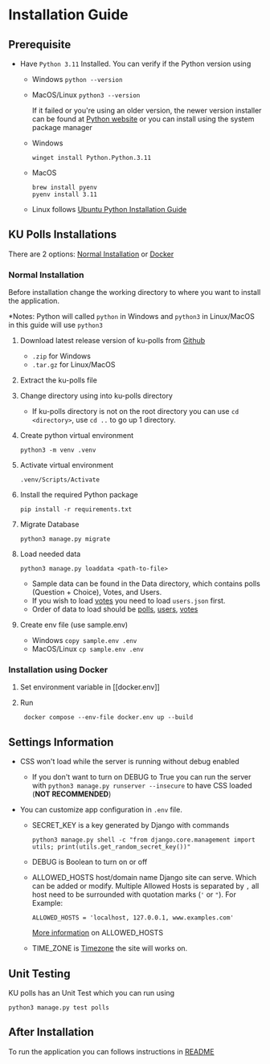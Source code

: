 # Installation Guide

## Prerequisite

- Have `Python 3.11` Installed. You can verify if the Python version using

  - Windows `python --version`
  - MacOS/Linux `python3 --version`

    If it failed or you're using an older version, the newer version installer can be found at [Python website](https://www.python.org/downloads/) or you can install using the system package manager

  - Windows

    ```shell
    winget install Python.Python.3.11
    ```

  - MacOS

    ```shell
    brew install pyenv
    pyenv install 3.11
    ```

  - Linux follows [Ubuntu Python Installation Guide](https://www.geeksforgeeks.org/how-to-install-python-in-ubuntu/)

## KU Polls Installations

There are 2 options: [Normal Installation](installation.md/#normal-installation) or [Docker](installation.md/#installation-using-docker)

### Normal Installation

Before installation change the working directory to where you want to install the application.

*Notes: Python will called `python` in Windows and `python3` in Linux/MacOS in this guide will use `python3`

1. Download latest release version of ku-polls from [Github](https://github.com/OmegaOoh/ku-polls/releases)
   - `.zip` for Windows
   - `.tar.gz` for Linux/MacOS
2. Extract the ku-polls file
3. Change directory using into ku-polls directory
   - If ku-polls directory is not on the root directory you can use
    `cd <directory>`, use `cd ..` to go up 1 directory.
4. Create python virtual environment

   ```shell
   python3 -m venv .venv
   ```

5. Activate virtual environment

   ```shell
   .venv/Scripts/Activate
   ```

6. Install the required Python package

    ```shell
    pip install -r requirements.txt
    ```

7. Migrate Database

   ```shell
   python3 manage.py migrate
   ```

8. Load needed data

   ```shell
   python3 manage.py loaddata <path-to-file>
   ```

    - Sample data can be found in the Data directory, which contains polls (Question + Choice), Votes, and Users.
    - If you wish to load [votes](data/votes-v4.json) you need to load `users.json` first.
    - Order of data to load should be [polls](data/polls-v4.json), [users](data/users.json), [votes](data/votes-v4.json)
9. Create env file (use sample.env)
    - Windows `copy sample.env .env`
    - MacOS/Linux `cp sample.env .env`

### Installation using Docker

1. Set environment variable in [[docker.env]]

2. Run

   ```shell
    docker compose --env-file docker.env up --build
   ```

## Settings Information

- CSS won't load while the server is running without debug enabled
  - If you don't want to turn on DEBUG to True you can run the server with `python3 manage.py runserver --insecure` to have CSS loaded (**NOT RECOMMENDED**)

- You can customize app configuration in `.env` file.
  - SECRET_KEY is a key generated by Django with commands

    ```shell
    python3 manage.py shell -c "from django.core.management import utils; print(utils.get_random_secret_key())"
    ```

  - DEBUG is Boolean to turn on or off
  - ALLOWED_HOSTS host/domain name Django site can serve. Which can be added or modify. Multiple Allowed Hosts is separated by `,` all host need to be surrounded with quotation marks (`'` or `"`). For Example:

      ```shell
      ALLOWED_HOSTS = 'localhost, 127.0.0.1, www.examples.com'
      ```

    [More information](https://docs.djangoproject.com/en/5.1/ref/settings/#allowed-hosts) on ALLOWED_HOSTS
  - TIME_ZONE is [Timezone](https://en.wikipedia.org/wiki/List_of_tz_database_time_zones) the site will works on.

## Unit Testing

KU polls has an Unit Test which you can run using

```shell
python3 manage.py test polls
```

## After Installation

To run the application you can follows instructions in [README](README.md/#how-to-run)
